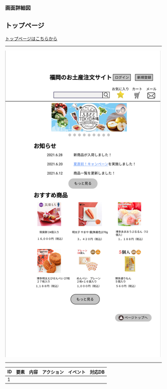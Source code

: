 ### 画面詳細図
## トップページ
[トップページはこちらから](https://www.figma.com/file/rTK3PbTy0p6beZi5GciOc1/トップページ?node-id=0%3A1)
****
<img src="../img/トップページ.png" width="500">

****
| ID | 要素 | 内容 | アクション | イベント | 対応DB |
|----|-----|------|-------|------|----|
|1|





